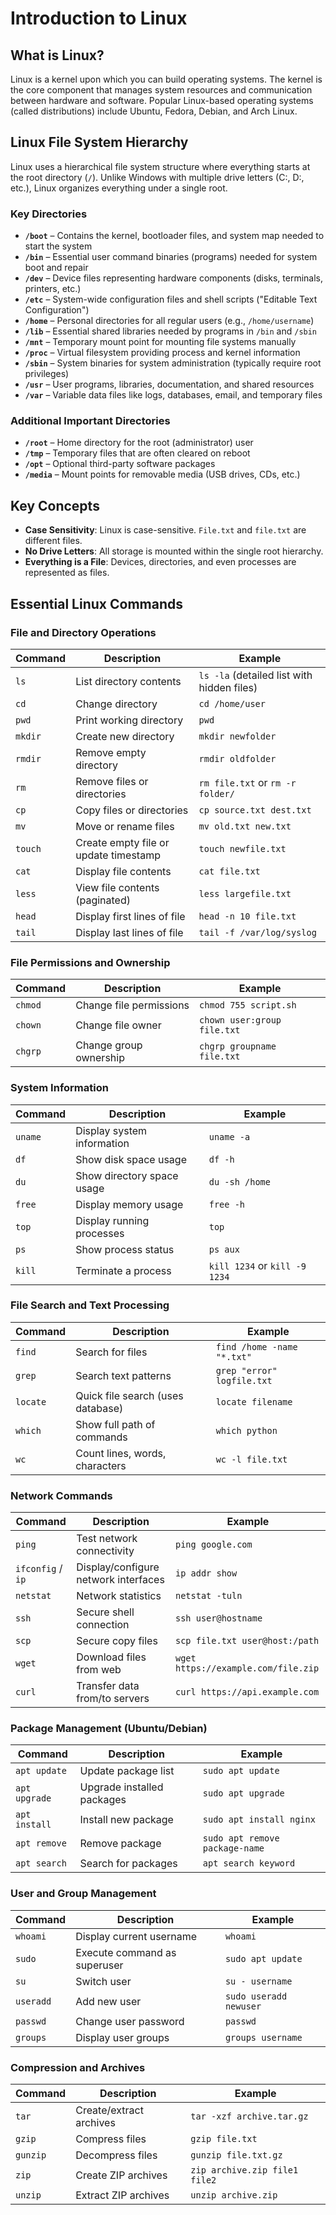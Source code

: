 # Introduction to Linux

## What is Linux?

Linux is a kernel upon which you can build operating systems. The kernel is the core component that manages system resources and communication between hardware and software. Popular Linux-based operating systems (called distributions) include Ubuntu, Fedora, Debian, and Arch Linux.

## Linux File System Hierarchy

Linux uses a hierarchical file system structure where everything starts at the root directory (`/`). Unlike Windows with multiple drive letters (C:, D:, etc.), Linux organizes everything under a single root.

### Key Directories

- **`/boot`** – Contains the kernel, bootloader files, and system map needed to start the system
- **`/bin`** – Essential user command binaries (programs) needed for system boot and repair
- **`/dev`** – Device files representing hardware components (disks, terminals, printers, etc.)
- **`/etc`** – System-wide configuration files and shell scripts ("Editable Text Configuration")
- **`/home`** – Personal directories for all regular users (e.g., `/home/username`)
- **`/lib`** – Essential shared libraries needed by programs in `/bin` and `/sbin`
- **`/mnt`** – Temporary mount point for mounting file systems manually
- **`/proc`** – Virtual filesystem providing process and kernel information
- **`/sbin`** – System binaries for system administration (typically require root privileges)
- **`/usr`** – User programs, libraries, documentation, and shared resources
- **`/var`** – Variable data files like logs, databases, email, and temporary files

### Additional Important Directories

- **`/root`** – Home directory for the root (administrator) user
- **`/tmp`** – Temporary files that are often cleared on reboot
- **`/opt`** – Optional third-party software packages
- **`/media`** – Mount points for removable media (USB drives, CDs, etc.)

## Key Concepts

- **Case Sensitivity**: Linux is case-sensitive. `File.txt` and `file.txt` are different files.
- **No Drive Letters**: All storage is mounted within the single root hierarchy.
- **Everything is a File**: Devices, directories, and even processes are represented as files.

## Essential Linux Commands

### File and Directory Operations

| Command | Description | Example |
|---------|-------------|---------|
| `ls` | List directory contents | `ls -la` (detailed list with hidden files) |
| `cd` | Change directory | `cd /home/user` |
| `pwd` | Print working directory | `pwd` |
| `mkdir` | Create new directory | `mkdir newfolder` |
| `rmdir` | Remove empty directory | `rmdir oldfolder` |
| `rm` | Remove files or directories | `rm file.txt` or `rm -r folder/` |
| `cp` | Copy files or directories | `cp source.txt dest.txt` |
| `mv` | Move or rename files | `mv old.txt new.txt` |
| `touch` | Create empty file or update timestamp | `touch newfile.txt` |
| `cat` | Display file contents | `cat file.txt` |
| `less` | View file contents (paginated) | `less largefile.txt` |
| `head` | Display first lines of file | `head -n 10 file.txt` |
| `tail` | Display last lines of file | `tail -f /var/log/syslog` |

### File Permissions and Ownership

| Command | Description | Example |
|---------|-------------|---------|
| `chmod` | Change file permissions | `chmod 755 script.sh` |
| `chown` | Change file owner | `chown user:group file.txt` |
| `chgrp` | Change group ownership | `chgrp groupname file.txt` |

### System Information

| Command | Description | Example |
|---------|-------------|---------|
| `uname` | Display system information | `uname -a` |
| `df` | Show disk space usage | `df -h` |
| `du` | Show directory space usage | `du -sh /home` |
| `free` | Display memory usage | `free -h` |
| `top` | Display running processes | `top` |
| `ps` | Show process status | `ps aux` |
| `kill` | Terminate a process | `kill 1234` or `kill -9 1234` |

### File Search and Text Processing

| Command | Description | Example |
|---------|-------------|---------|
| `find` | Search for files | `find /home -name "*.txt"` |
| `grep` | Search text patterns | `grep "error" logfile.txt` |
| `locate` | Quick file search (uses database) | `locate filename` |
| `which` | Show full path of commands | `which python` |
| `wc` | Count lines, words, characters | `wc -l file.txt` |

### Network Commands

| Command | Description | Example |
|---------|-------------|---------|
| `ping` | Test network connectivity | `ping google.com` |
| `ifconfig` / `ip` | Display/configure network interfaces | `ip addr show` |
| `netstat` | Network statistics | `netstat -tuln` |
| `ssh` | Secure shell connection | `ssh user@hostname` |
| `scp` | Secure copy files | `scp file.txt user@host:/path` |
| `wget` | Download files from web | `wget https://example.com/file.zip` |
| `curl` | Transfer data from/to servers | `curl https://api.example.com` |

### Package Management (Ubuntu/Debian)

| Command | Description | Example |
|---------|-------------|---------|
| `apt update` | Update package list | `sudo apt update` |
| `apt upgrade` | Upgrade installed packages | `sudo apt upgrade` |
| `apt install` | Install new package | `sudo apt install nginx` |
| `apt remove` | Remove package | `sudo apt remove package-name` |
| `apt search` | Search for packages | `apt search keyword` |

### User and Group Management

| Command | Description | Example |
|---------|-------------|---------|
| `whoami` | Display current username | `whoami` |
| `sudo` | Execute command as superuser | `sudo apt update` |
| `su` | Switch user | `su - username` |
| `useradd` | Add new user | `sudo useradd newuser` |
| `passwd` | Change user password | `passwd` |
| `groups` | Display user groups | `groups username` |

### Compression and Archives

| Command | Description | Example |
|---------|-------------|---------|
| `tar` | Create/extract archives | `tar -xzf archive.tar.gz` |
| `gzip` | Compress files | `gzip file.txt` |
| `gunzip` | Decompress files | `gunzip file.txt.gz` |
| `zip` | Create ZIP archives | `zip archive.zip file1 file2` |
| `unzip` | Extract ZIP archives | `unzip archive.zip` |